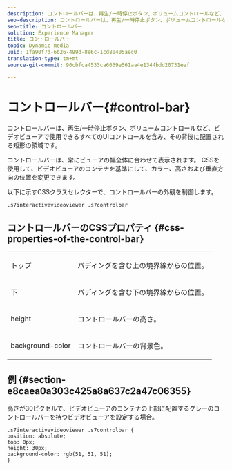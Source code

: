 ```yaml
---
description: コントロールバーは、再生/一時停止ボタン、ボリュームコントロールなど、ビデオビューアで使用できるすべてのUIコントロールを含み、その背後に配置される矩形の領域です。
seo-description: コントロールバーは、再生/一時停止ボタン、ボリュームコントロールなど、ビデオビューアで使用できるすべてのUIコントロールを含み、その背後に配置される矩形の領域です。
seo-title: コントロールバー
solution: Experience Manager
title: コントロールバー
topic: Dynamic media
uuid: 1fa90f7d-6b26-499d-8e6c-1cd80405aec0
translation-type: tm+mt
source-git-commit: 90cbfca4533ca6639e561aa4e1344bdd20731eef

---
```



# コントロールバー{#control-bar}

コントロールバーは、再生/一時停止ボタン、ボリュームコントロールなど、ビデオビューアで使用できるすべてのUIコントロールを含み、その背後に配置される矩形の領域です。

<!--<a id="section_061E550C1C1D4DB2BD663A898895B38C"></a>-->

コントロールバーは、常にビューアの幅全体に合わせて表示されます。 CSSを使用して、ビデオビューアのコンテナを基準にして、カラー、高さおよび垂直方向の位置を変更できます。

以下に示すCSSクラスセレクターで、コントロールバーの外観を制御します。

```
.s7interactivevideoviewer .s7controlbar
```

## コントロールバーのCSSプロパティ {#css-properties-of-the-control-bar}

<table id="table_C48C56E696304C9BAFEE71BA9EA9A174"> 
 <tbody> 
  <tr> 
   <td colname="col1"> <p> <span class="codeph"> トップ </span> </p> </td> 
   <td colname="col2"> <p>パディングを含む上の境界線からの位置。 </p> </td> 
  </tr> 
  <tr> 
   <td colname="col1"> <p> <span class="codeph"> 下 </span> </p> </td> 
   <td colname="col2"> <p> パディングを含む下の境界線からの位置。 </p> </td> 
  </tr> 
  <tr> 
   <td colname="col1"> <p> <span class="codeph"> height </span> </p> </td> 
   <td colname="col2"> <p>コントロールバーの高さ。 </p> </td> 
  </tr> 
  <tr> 
   <td colname="col1"> <p> <span class="codeph"> background-color </span> </p> </td> 
   <td colname="col2"> <p>コントロールバーの背景色。 </p> </td> 
  </tr> 
 </tbody> 
</table>

## 例 {#section-e8caea0a303c425a8a637c2a47c06355}

高さが30ピクセルで、ビデオビューアのコンテナの上部に配置するグレーのコントロールバーを持つビデオビューアを設定する場合。

```
.s7interactivevideoviewer .s7controlbar {  
position: absolute; 
top: 0px; 
height: 30px; 
background-color: rgb(51, 51, 51); 
}
```

